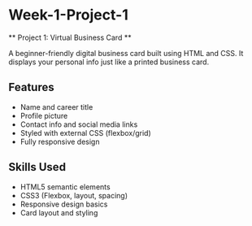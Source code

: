 # Week-1-Project-1

** Project 1: Virtual Business Card **

A beginner-friendly digital business card built using HTML and CSS. It displays your personal info just like a printed business card.

## Features
- Name and career title
- Profile picture
- Contact info and social media links
- Styled with external CSS (flexbox/grid)
- Fully responsive design

## Skills Used
- HTML5 semantic elements
- CSS3 (Flexbox, layout, spacing)
- Responsive design basics
- Card layout and styling
